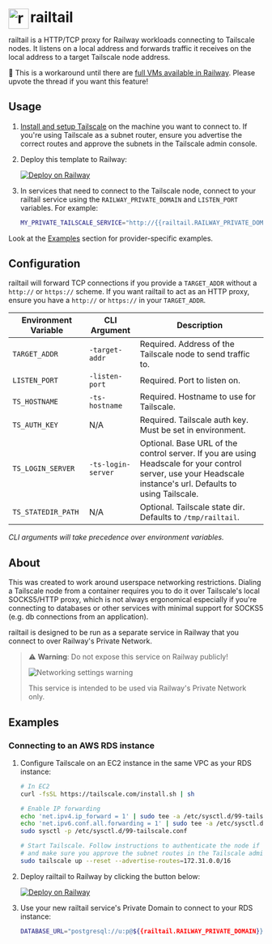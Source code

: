 # <img align="left" width="40" height="40" src="https://res.cloudinary.com/railway/image/upload/v1734036971/railtail_avdaue.png" alt="railtail logo"> railtail

railtail is a HTTP/TCP proxy for Railway workloads connecting to Tailscale
nodes. It listens on a local address and forwards traffic it receives on
the local address to a target Tailscale node address.

📣 This is a workaround until there are [full VMs available in Railway](https://help.railway.com/feedback/full-unix-v-ms-44eef294). Please upvote the thread if you want this feature!

## Usage

1. [Install and setup Tailscale](https://tailscale.com/kb/1017/install) on the
   machine you want to connect to. If you're using Tailscale as a subnet
   router, ensure you advertise the correct routes and approve the subnets
   in the Tailscale admin console.

2. Deploy this template to Railway:

   [![Deploy on Railway](https://railway.com/button.svg)](https://railway.com/template/railtail?referralCode=EPXG5z)

3. In services that need to connect to the Tailscale node, connect to your
   railtail service using the `RAILWAY_PRIVATE_DOMAIN` and `LISTEN_PORT`
   variables. For example:

   ```sh
   MY_PRIVATE_TAILSCALE_SERVICE="http://{{railtail.RAILWAY_PRIVATE_DOMAIN}}:${{railtail.LISTEN_PORT}}"
   ```

Look at the [Examples](#examples) section for provider-specific examples.

## Configuration

railtail will forward TCP connections if you provide a `TARGET_ADDR` without
a `http://` or `https://` scheme. If you want railtail to act as an HTTP
proxy, ensure you have a `http://` or `https://` in your `TARGET_ADDR`.

| Environment Variable | CLI Argument       | Description                                                                                                                                                   |
| -------------------- | ------------------ | ------------------------------------------------------------------------------------------------------------------------------------------------------------- |
| `TARGET_ADDR`        | `-target-addr`     | Required. Address of the Tailscale node to send traffic to.                                                                                                   |
| `LISTEN_PORT`        | `-listen-port`     | Required. Port to listen on.                                                                                                                                  |
| `TS_HOSTNAME`        | `-ts-hostname`     | Required. Hostname to use for Tailscale.                                                                                                                      |
| `TS_AUTH_KEY`        | N/A                | Required. Tailscale auth key. Must be set in environment.                                                                                                     |
| `TS_LOGIN_SERVER`    | `-ts-login-server` | Optional. Base URL of the control server. If you are using Headscale for your control server, use your Headscale instance's url. Defaults to using Tailscale. |
| `TS_STATEDIR_PATH`   | N/A                | Optional. Tailscale state dir. Defaults to `/tmp/railtail`.                                                                                                   |

_CLI arguments will take precedence over environment variables._

## About

This was created to work around userspace networking restrictions. Dialing a
Tailscale node from a container requires you to do it over Tailscale's
local SOCKS5/HTTP proxy, which is not always ergonomical especially if
you're connecting to databases or other services with minimal support
for SOCKS5 (e.g. db connections from an application).

railtail is designed to be run as a separate service in Railway that you
connect to over Railway's Private Network.

> ⚠️ **Warning**: Do not expose this service on Railway publicly!
>
> ![Networking settings warning](https://res.cloudinary.com/railway/image/upload/v1733851092/cs-2024-12-11-01.12_f1z1xy.png)
>
> This service is intended to be used via Railway's Private Network only.

## Examples

### Connecting to an AWS RDS instance

1. Configure Tailscale on an EC2 instance in the same VPC as your RDS instance:

   ```sh
   # In EC2
   curl -fsSL https://tailscale.com/install.sh | sh

   # Enable IP forwarding
   echo 'net.ipv4.ip_forward = 1' | sudo tee -a /etc/sysctl.d/99-tailscale.conf
   echo 'net.ipv6.conf.all.forwarding = 1' | sudo tee -a /etc/sysctl.d/99-tailscale.conf
   sudo sysctl -p /etc/sysctl.d/99-tailscale.conf

   # Start Tailscale. Follow instructions to authenticate the node if needed,
   # and make sure you approve the subnet routes in the Tailscale admin console
   sudo tailscale up --reset --advertise-routes=172.31.0.0/16
   ```

2. Deploy railtail to Railway by clicking the button below:

   [![Deploy on Railway](https://railway.com/button.svg)](https://railway.com/template/railtail?referralCode=EPXG5z)

3. Use your new railtail service's Private Domain to connect to your RDS instance:

   ```sh
   DATABASE_URL="postgresql://u:p@${{railtail.RAILWAY_PRIVATE_DOMAIN}}:${{railtail.LISTEN_PORT}}/dbname"
   ```
